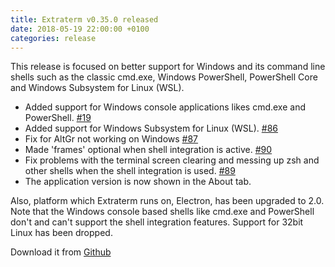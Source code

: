 ```yaml
---
title: Extraterm v0.35.0 released
date: 2018-05-19 22:00:00 +0100
categories: release
---
```

This release is focused on better support for Windows and its command line shells such as the classic cmd.exe, Windows PowerShell, PowerShell Core and Windows Subsystem for Linux (WSL).

* Added support for Windows console applications likes cmd.exe and PowerShell. [#19](https://github.com/sedwards2009/extraterm/issues/19)
* Added support for Windows Subsystem for Linux (WSL). [#86](https://github.com/sedwards2009/extraterm/issues/86)
* Fix for AltGr not working on Windows [#87](https://github.com/sedwards2009/extraterm/issues/87)
* Made 'frames' optional when shell integration is active. [#90](https://github.com/sedwards2009/extraterm/issues/90)
* Fix problems with the terminal screen clearing and messing up zsh and other shells when the shell integration is used. [#89](https://github.com/sedwards2009/extraterm/issues/89)
* The application version is now shown in the About tab.

Also, platform which Extraterm runs on, Electron, has been upgraded to 2.0. Note that the Windows console based shells like cmd.exe and PowerShell don't and can't support the shell integration features. Support for 32bit Linux has been dropped.

Download it from [Github](https://github.com/sedwards2009/extraterm/releases/tag/v0.35.0)
